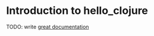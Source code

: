 # Introduction to hello_clojure

TODO: write [great documentation](http://jacobian.org/writing/what-to-write/)
